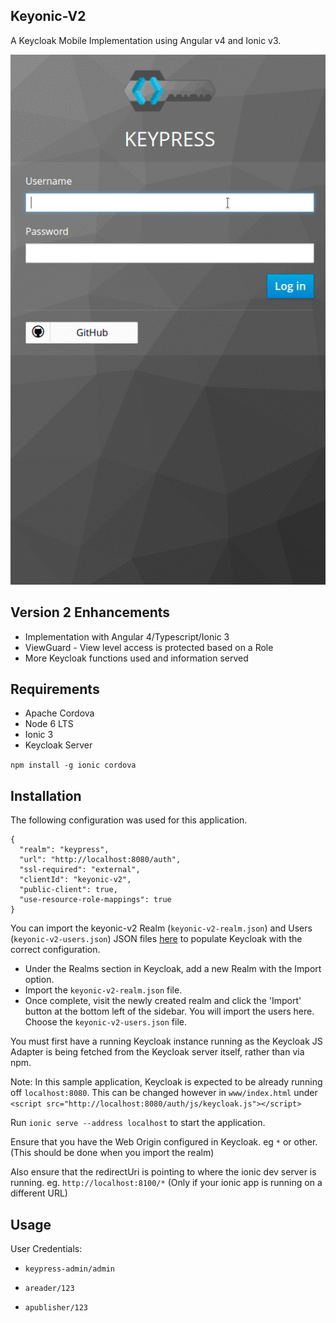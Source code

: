 ## Keyonic-V2
A Keycloak Mobile Implementation using Angular v4 and Ionic v3.

![](./keyonic-v2-overview.gif)

## Version 2 Enhancements
* Implementation with Angular 4/Typescript/Ionic 3
* ViewGuard - View level access is protected based on a Role
* More Keycloak functions used and information served

## Requirements
* Apache Cordova
* Node 6 LTS
* Ionic 3
* Keycloak Server

`npm install -g ionic cordova`

## Installation
The following configuration was used for this application.

```
{
  "realm": "keypress",
  "url": "http://localhost:8080/auth",
  "ssl-required": "external",
  "clientId": "keyonic-v2",
  "public-client": true,
  "use-resource-role-mappings": true
}
```
You can import the keyonic-v2 Realm (`keyonic-v2-realm.json`) and Users (`keyonic-v2-users.json`) JSON files [here](https://github.com/TommyJ1994/keypress/tree/master/keycloak) to populate Keycloak with the correct configuration.

* Under the Realms section in Keycloak, add a new Realm with the Import option.
* Import the `keyonic-v2-realm.json` file.
* Once complete, visit the newly created realm and click the 'Import' button at the bottom left of the sidebar. You will import the users here. Choose the `keyonic-v2-users.json` file.

You must first have a running Keycloak instance running as the Keycloak JS Adapter is being fetched from the Keycloak server itself, rather than via npm.

Note: In this sample application, Keycloak is expected to be already running off `localhost:8080`. This can be changed however in `www/index.html` under `<script src="http://localhost:8080/auth/js/keycloak.js"></script>`

Run `ionic serve --address localhost` to start the application.

Ensure that you have the Web Origin configured in Keycloak. eg `*` or other. (This should be done when you import the realm)

Also ensure that the redirectUri is pointing to where the ionic dev server is running. eg. `http://localhost:8100/*` (Only if your ionic app is running on a different URL)

## Usage

User Credentials:

* `keypress-admin/admin`

* `areader/123`

* `apublisher/123`